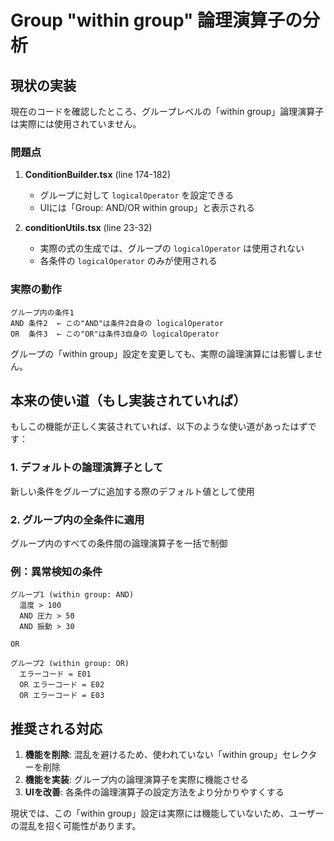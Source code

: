 # Group "within group" 論理演算子の分析

## 現状の実装

現在のコードを確認したところ、グループレベルの「within group」論理演算子は実際には使用されていません。

### 問題点

1. **ConditionBuilder.tsx** (line 174-182)
   - グループに対して `logicalOperator` を設定できる
   - UIには「Group: AND/OR within group」と表示される

2. **conditionUtils.tsx** (line 23-32)
   - 実際の式の生成では、グループの `logicalOperator` は使用されない
   - 各条件の `logicalOperator` のみが使用される

### 実際の動作

```
グループ内の条件1
AND 条件2  ← この"AND"は条件2自身の logicalOperator
OR  条件3  ← この"OR"は条件3自身の logicalOperator
```

グループの「within group」設定を変更しても、実際の論理演算には影響しません。

## 本来の使い道（もし実装されていれば）

もしこの機能が正しく実装されていれば、以下のような使い道があったはずです：

### 1. デフォルトの論理演算子として
新しい条件をグループに追加する際のデフォルト値として使用

### 2. グループ内の全条件に適用
グループ内のすべての条件間の論理演算子を一括で制御

### 例：異常検知の条件
```
グループ1 (within group: AND)
  温度 > 100
  AND 圧力 > 50
  AND 振動 > 30

OR

グループ2 (within group: OR)
  エラーコード = E01
  OR エラーコード = E02
  OR エラーコード = E03
```

## 推奨される対応

1. **機能を削除**: 混乱を避けるため、使われていない「within group」セレクターを削除
2. **機能を実装**: グループ内の論理演算子を実際に機能させる
3. **UIを改善**: 各条件の論理演算子の設定方法をより分かりやすくする

現状では、この「within group」設定は実際には機能していないため、ユーザーの混乱を招く可能性があります。